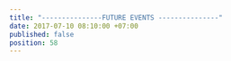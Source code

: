 ```yaml
---
title: "---------------FUTURE EVENTS ---------------"
date: 2017-07-10 08:10:00 +07:00
published: false
position: 58
---
```


